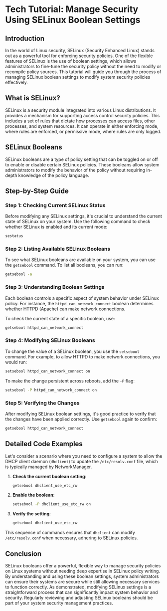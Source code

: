 # Tech Tutorial: Manage Security Using SELinux Boolean Settings

## Introduction

In the world of Linux security, SELinux (Security Enhanced Linux) stands out as a powerful tool for enforcing security policies. One of the flexible features of SELinux is the use of boolean settings, which allows administrators to fine-tune the security policy without the need to modify or recompile policy sources. This tutorial will guide you through the process of managing SELinux boolean settings to modify system security policies effectively.

## What is SELinux?

SELinux is a security module integrated into various Linux distributions. It provides a mechanism for supporting access control security policies. This includes a set of rules that dictate how processes can access files, other processes, and system resources. It can operate in either enforcing mode, where rules are enforced, or permissive mode, where rules are only logged.

## SELinux Booleans

SELinux booleans are a type of policy setting that can be toggled on or off to enable or disable certain SELinux policies. These booleans allow system administrators to modify the behavior of the policy without requiring in-depth knowledge of the policy language.

## Step-by-Step Guide

### Step 1: Checking Current SELinux Status

Before modifying any SELinux settings, it's crucial to understand the current state of SELinux on your system. Use the following command to check whether SELinux is enabled and its current mode:

```bash
sestatus
```

### Step 2: Listing Available SELinux Booleans

To see what SELinux booleans are available on your system, you can use the `getsebool` command. To list all booleans, you can run:

```bash
getsebool -a
```

### Step 3: Understanding Boolean Settings

Each boolean controls a specific aspect of system behavior under SELinux policy. For instance, the `httpd_can_network_connect` boolean determines whether HTTPD (Apache) can make network connections. 

To check the current state of a specific boolean, use:

```bash
getsebool httpd_can_network_connect
```

### Step 4: Modifying SELinux Booleans

To change the value of a SELinux boolean, you use the `setsebool` command. For example, to allow HTTPD to make network connections, you would run:

```bash
setsebool httpd_can_network_connect on
```

To make the change persistent across reboots, add the `-P` flag:

```bash
setsebool -P httpd_can_network_connect on
```

### Step 5: Verifying the Changes

After modifying SELinux boolean settings, it's good practice to verify that the changes have been applied correctly. Use `getsebool` again to confirm:

```bash
getsebool httpd_can_network_connect
```

## Detailed Code Examples

Let's consider a scenario where you need to configure a system to allow the DHCP client daemon (`dhclient`) to update the `/etc/resolv.conf` file, which is typically managed by NetworkManager.

1. **Check the current boolean setting**:
   ```bash
   getsebool dhclient_use_etc_rw
   ```

2. **Enable the boolean**:
   ```bash
   setsebool -P dhclient_use_etc_rw on
   ```

3. **Verify the setting**:
   ```bash
   getsebool dhclient_use_etc_rw
   ```

This sequence of commands ensures that `dhclient` can modify `/etc/resolv.conf` when necessary, adhering to SELinux policies.

## Conclusion

SELinux booleans offer a powerful, flexible way to manage security policies on Linux systems without needing deep expertise in SELinux policy writing. By understanding and using these boolean settings, system administrators can ensure their systems are secure while still allowing necessary services to function correctly. As demonstrated, modifying SELinux settings is a straightforward process that can significantly impact system behavior and security. Regularly reviewing and adjusting SELinux booleans should be part of your system security management practices.